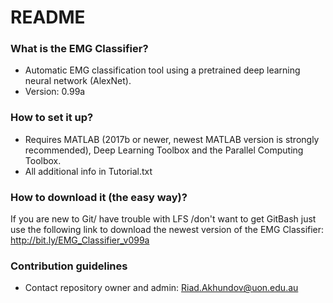 # README #

### What is the EMG Classifier? ###
* Automatic EMG classification tool using a pretrained deep learning neural network (AlexNet).
* Version: 0.99a

### How to set it up? ###
* Requires MATLAB (2017b or newer, newest MATLAB version is strongly recommended), Deep Learning Toolbox and the Parallel Computing Toolbox.
* All additional info in Tutorial.txt

### How to download it (the easy way)? ###
If you are new to Git/ have trouble with LFS /don't want to get GitBash just use the following link to download the newest version of the EMG Classifier: http://bit.ly/EMG_Classifier_v099a

### Contribution guidelines ###
* Contact repository owner and admin: Riad.Akhundov@uon.edu.au
